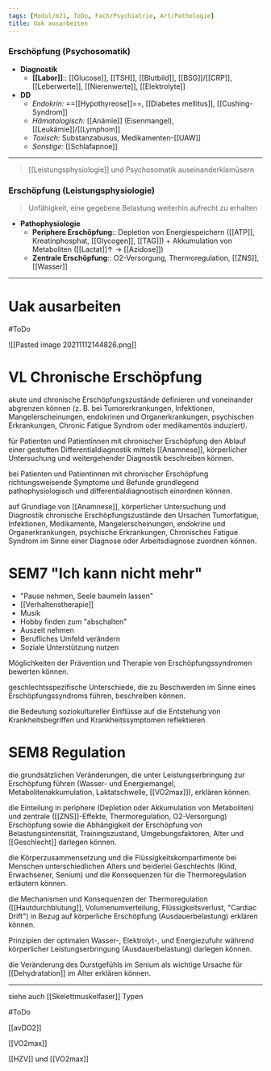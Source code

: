 ```yaml
---
tags: [Modul/m21, ToDo, Fach/Psychiatrie, Art/Pathologie]
title: Uak ausarbeiten
---
```

### Erschöpfung (Psychosomatik)
- **Diagnostik**
	- **[[Labor]]**:: [[Glucose]], [[TSH]], [[Blutbild]], [[BSG]]/[[CRP]], [[Leberwerte]], [[Nierenwerte]], [[Elektrolyte]]
- **DD**
	- *Endokrin:* ==[[Hypothyreose]]==, [[Diabetes mellitus]], [[Cushing-Syndrom]]
	- *Hämatologisch:* [[Anämie]] (Eisenmangel), [[Leukämie]]/[[Lymphom]]
	- *Toxisch:* Substanzabusus, Medikamenten-[[UAW]]
	- *Sonstige:* [[Schlafapnoe]]



---
> [[Leistungsphysiologie]] und Psychosomatik auseinanderklamüsern
### Erschöpfung (Leistungsphysiologie)
> Unfähigkeit, eine gegebene Belastung weiterhin aufrecht zu erhalten
- **Pathophysiologie**
	- **Periphere Erschöpfung**:: Depletion von Energiespeichern ([[ATP]], Kreatinphosphat, [[Glycogen]], [[TAG]]) + Akkumulation von Metaboliten ([[Lactat]]↑ → [[Azidose]])
	- **Zentrale Erschöpfung**:: O2-Versorgung, Thermoregulation, [[ZNS]], [[Wasser]]
---

# Uak ausarbeiten
#ToDo

![[Pasted image 20211112144826.png]]

# VL Chronische Erschöpfung

akute und chronische Erschöpfungszustände definieren und voneinander abgrenzen können (z. B. bei Tumorerkrankungen, Infektionen, Mangelerscheinungen, endokrinen und Organerkrankungen, psychischen Erkrankungen, Chronic Fatigue Syndrom oder medikamentös induziert).

für Patienten und Patientinnen mit chronischer Erschöpfung den Ablauf einer gestuften Differentialdiagnostik mittels [[Anamnese]], körperlicher Untersuchung und weitergehender Diagnostik beschreiben können.

bei Patienten und Patientinnen mit chronischer Erschöpfung richtungsweisende Symptome und Befunde grundlegend pathophysiologisch und differentialdiagnostisch einordnen können.

auf Grundlage von [[Anamnese]], körperlicher Untersuchung und Diagnostik chronische Erschöpfungszustände den Ursachen Tumorfatigue, Infektionen, Medikamente, Mangelerscheinungen, endokrine und Organerkrankungen, psychische Erkrankungen, Chronisches Fatigue Syndrom im Sinne einer Diagnose oder Arbeitsdiagnose zuordnen können.

# SEM7 "Ich kann nicht mehr"
- "Pause nehmen, Seele baumeln lassen"
- [[Verhaltenstherapie]]
- Musik
- Hobby finden zum "abschalten"
- Auszeit nehmen
- Berufliches Umfeld verändern
- Soziale Unterstützung nutzen

Möglichkeiten der Prävention und Therapie von Erschöpfungssyndromen bewerten können.

geschlechtsspezifische Unterschiede, die zu Beschwerden im Sinne eines Erschöpfungssyndroms führen, beschreiben können.

die Bedeutung soziokultureller Einflüsse auf die Entstehung von Krankheitsbegriffen und Krankheitssymptomen reflektieren.

# SEM8 Regulation


       

die grundsätzlichen Veränderungen, die unter Leistungserbringung zur Erschöpfung führen (Wasser- und Energiemangel, Metabolitenakkumulation, Laktatschwelle, [[VO2max]]), erklären können.

die Einteilung in periphere (Depletion oder Akkumulation von Metaboliten) und zentrale ([[ZNS]]-Effekte, Thermoregulation, O2-Versorgung) Erschöpfung sowie die Abhängigkeit der Erschöpfung von Belastungsintensität, Trainingszustand, Umgebungsfaktoren, Alter und [[Geschlecht]] darlegen können.

die Körperzusammensetzung und die Flüssigkeitskompartimente bei Menschen unterschiedlichen Alters und beiderlei Geschlechts (Kind, Erwachsener, Senium) und die Konsequenzen für die Thermoregulation erläutern können.

die Mechanismen und Konsequenzen der Thermoregulation ([[Hautdurchblutung]], Volumenumverteilung, Flüssigkeitsverlust, "Cardiac Drift") in Bezug auf körperliche Erschöpfung (Ausdauerbelastung) erklären können.

Prinzipien der optimalen Wasser-, Elektrolyt-, und Energiezufuhr während körperlicher Leistungserbringung (Ausdauerbelastung) darlegen können.

die Veränderung des Durstgefühls im Senium als wichtige Ursache für [[Dehydratation]] im Alter erklären können.


---
siehe auch [[Skelettmuskelfaser]] Typen

#ToDo

[[avDO2]]

[[VO2max]]

[[HZV]] und [[VO2max]]

